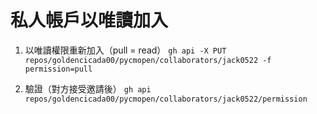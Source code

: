 # 私人帳戶以唯讀加入

1. 以唯讀權限重新加入（pull = read）
`gh api -X PUT repos/goldencicada00/pycmopen/collaborators/jack0522 -f permission=pull`

2. 驗證（對方接受邀請後）
`gh api repos/goldencicada00/pycmopen/collaborators/jack0522/permission`
